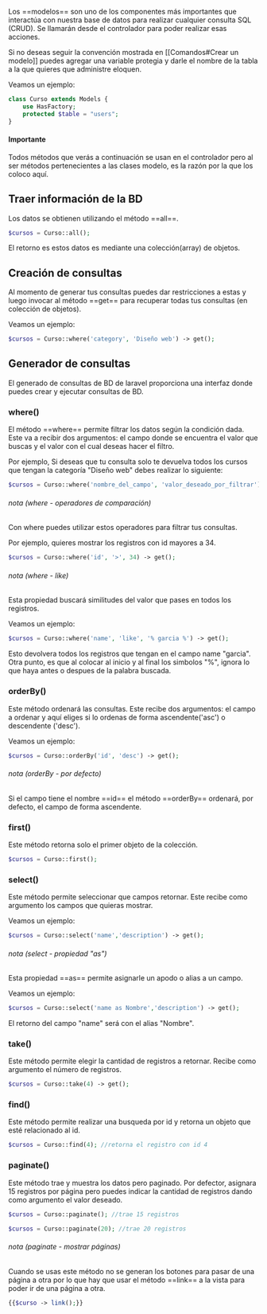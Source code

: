 Los ==modelos== son uno de los componentes más importantes que  interactúa con nuestra base de datos para realizar cualquier consulta SQL (CRUD). Se llamarán desde el controlador para poder realizar esas acciones.

Si no deseas seguir la convención mostrada en [[Comandos#Crear un modelo]] puedes agregar una variable protegia y darle el nombre de la tabla a la que quieres que administre eloquen.

Veamos un ejemplo:
```PHP
class Curso extends Models {
	use HasFactory;
	protected $table = "users";
}
```
#### Importante
Todos métodos que verás a continuación se usan en el controlador pero al ser métodos pertenecientes a las clases modelo, es la razón por la que los coloco aquí.
## Traer información de la BD
Los datos se obtienen utilizando el método ==all==. 
```PHP
$cursos = Curso::all();
```
El retorno es estos datos es mediante una colección(array) de objetos.

## Creación de consultas
Al momento de generar tus consultas puedes dar restricciones a estas y luego invocar al método ==get== para recuperar todas tus consultas (en colección de objetos).

Veamos un ejemplo:
```PHP
$cursos = Curso::where('category', 'Diseño web') -> get();
```
## Generador de consultas
El generado de consultas de BD de laravel proporciona una interfaz donde puedes crear y ejecutar consultas de BD.

### where()
El método ==where== permite filtrar los datos según la condición dada. Este va a recibir dos argumentos: el campo donde se encuentra el valor que buscas y el valor con el cual deseas hacer el filtro.

Por ejemplo, Si deseas que tu consulta solo te devuelva todos los cursos que tengan la categoría "Diseño web" debes realizar lo siguiente:
```PHP
$cursos = Curso::where('nombre_del_campo', 'valor_deseado_por_filtrar') -> get();
```
###### nota (where - operadores de comparación)
Con where puedes utilizar estos operadores para filtrar tus consultas.

Por ejemplo, quieres mostrar los registros con id mayores a 34.
```PHP
$cursos = Curso::where('id', '>', 34) -> get();
```
###### nota (where - like)
Esta propiedad buscará similitudes del valor que pases en todos los registros.

Veamos un ejemplo:
```PHP
$cursos = Curso::where('name', 'like', '% garcia %') -> get();
```
Esto devolvera todos los registros que tengan en el campo name "garcia". Otra punto, es que al colocar al inicio y al final los simbolos "%", ignora lo que haya antes o despues de la palabra buscada.
### orderBy()
Este método ordenará las consultas. Este recibe dos argumentos: el campo a ordenar y aquí eliges si lo ordenas de forma ascendente('asc') o descendente ('desc').

Veamos un ejemplo:
```PHP
$cursos = Curso::orderBy('id', 'desc') -> get();
```
###### nota (orderBy - por defecto)
Si el campo tiene el nombre ==id== el método ==orderBy== ordenará, por defecto, el campo de forma ascendente.
### first()
Este método retorna solo el primer objeto de la colección.
```PHP
$cursos = Curso::first();
```
### select()
Este método permite seleccionar que campos retornar. Este recibe como argumento los campos que quieras mostrar.

Veamos un ejemplo:
```PHP
$cursos = Curso::select('name','description') -> get();
```
###### nota (select - propiedad "as")
Esta propiedad ==as== permite asignarle un apodo o alias a un campo.

Veamos un ejemplo:
```PHP
$cursos = Curso::select('name as Nombre','description') -> get();
```
El retorno del campo "name" será con el alias "Nombre".
### take()
Este método permite elegir la cantidad de registros a retornar. Recibe como argumento el número de registros.
```PHP
$cursos = Curso::take(4) -> get();
```
### find()
Este método permite realizar una busqueda por id y retorna un objeto que esté relacionado al id.
```PHP
$cursos = Curso::find(4); //retorna el registro con id 4
```
### paginate()
Este método trae y muestra los datos pero paginado. Por defector, asignara 15 registros por página pero puedes indicar la cantidad de registros dando como argumento el valor deseado.
```PHP
$cursos = Curso::paginate(); //trae 15 registros
```
```PHP
$cursos = Curso::paginate(20); //trae 20 registros
```
###### nota (paginate - mostrar páginas)
Cuando se usas este método no se generan los botones para pasar de una página a otra por lo que hay que usar el método ==link== a la vista para poder ir de una página a otra.
```PHP
{{$curso -> link();}}
```
